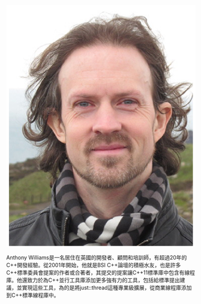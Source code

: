 

![](../images/author.png)

Anthony Williams是一名居住在英國的開發者、顧問和培訓師，有超過20年的C++開發經驗。從2001年開始，他就是BSI C++論壇的積極水友，也是許多C++標準委員會提案的作者或合著者，其提交的提案讓C++11標準庫中包含有線程庫。他還致力於為C++並行工具庫添加更多強有力的工具，包括給標準提出建議，並實現這些工具，為的是將just::thread這種專業級擴展，從商業線程庫添加到C++標準線程庫中。